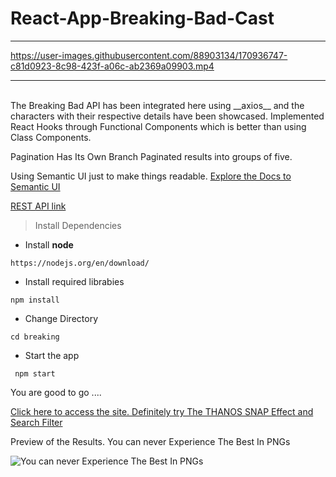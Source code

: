 # React-App-Breaking-Bad-Cast
<hr/>


https://user-images.githubusercontent.com/88903134/170936747-c81d0923-8c98-423f-a06c-ab2369a09903.mp4


<!-- https://user-images.githubusercontent.com/88903134/170935706-fc7557ff-9523-4390-ae91-6dc4c9193c19.mp4 -->

<hr/>
<br>
The Breaking Bad API has been integrated here using __axios__ and the characters with their respective details have been showcased.
Implemented React Hooks through Functional Components which is better than using Class Components.

Pagination Has Its Own Branch 
Paginated results into groups of five.

Using Semantic UI just to make things readable.
[Explore the Docs to Semantic UI](https://react.semantic-ui.com/)

[REST API link](https://breakingbadapi.com/)

> Install Dependencies

- Install **node**
```
https://nodejs.org/en/download/
```
- Install required librabies
```
npm install
```
- Change Directory
```
cd breaking
```
- Start the app
```
 npm start
```

You are good to go ....

[Click here to access the site. Definitely try The THANOS SNAP Effect and Search Filter](https://breaking-bad-cast-seven.vercel.app/)

Preview of the Results.
You can never Experience The Best In PNGs

![You can never Experience The Best In PNGs](https://user-images.githubusercontent.com/88903134/170725632-e0c2a3b1-f628-433b-8762-53d2b2b5d69c.png)




<!-- https://user-images.githubusercontent.com/88903134/170935706-fc7557ff-9523-4390-ae91-6dc4c9193c19.mp4 -->



